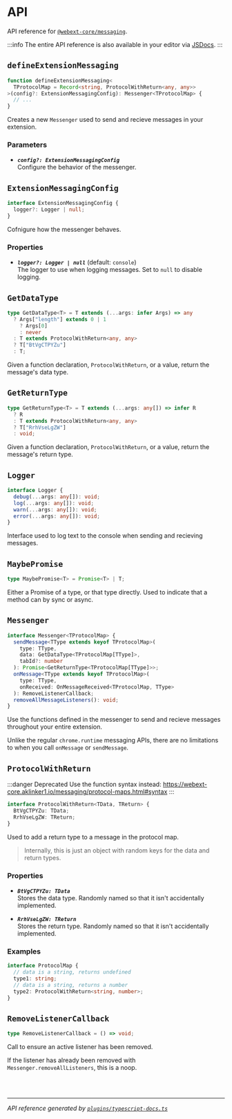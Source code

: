 <!-- GENERATED FILE, DO NOT EDIT -->

# API

API reference for [`@webext-core/messaging`](/guide/messaging/).

:::info
The entire API reference is also available in your editor via [JSDocs](https://jsdoc.app/).
:::

## `defineExtensionMessaging`

```ts
function defineExtensionMessaging<
  TProtocolMap = Record<string, ProtocolWithReturn<any, any>>
>(config?: ExtensionMessagingConfig): Messenger<TProtocolMap> {
  // ...
}
```

Creates a new `Messenger` used to send and recieve messages in your extension.

### Parameters

- ***`config?: ExtensionMessagingConfig`***<br/>Configure the behavior of the messenger.

## `ExtensionMessagingConfig`

```ts
interface ExtensionMessagingConfig {
  logger?: Logger | null;
}
```

Cofnigure how the messenger behaves.

### Properties 

- ***`logger?: Logger | null`*** (default: `console`)<br/>The logger to use when logging messages. Set to `null` to disable logging.

## `GetDataType`

```ts
type GetDataType<T> = T extends (...args: infer Args) => any
  ? Args["length"] extends 0 | 1
    ? Args[0]
    : never
  : T extends ProtocolWithReturn<any, any>
  ? T["BtVgCTPYZu"]
  : T;
```

Given a function declaration, `ProtocolWithReturn`, or a value, return the message's data type.

## `GetReturnType`

```ts
type GetReturnType<T> = T extends (...args: any[]) => infer R
  ? R
  : T extends ProtocolWithReturn<any, any>
  ? T["RrhVseLgZW"]
  : void;
```

Given a function declaration, `ProtocolWithReturn`, or a value, return the message's return type.

## `Logger`

```ts
interface Logger {
  debug(...args: any[]): void;
  log(...args: any[]): void;
  warn(...args: any[]): void;
  error(...args: any[]): void;
}
```

Interface used to log text to the console when sending and recieving messages.

## `MaybePromise`

```ts
type MaybePromise<T> = Promise<T> | T;
```

Either a Promise of a type, or that type directly. Used to indicate that a method can by sync or
async.

## `Messenger`

```ts
interface Messenger<TProtocolMap> {
  sendMessage<TType extends keyof TProtocolMap>(
    type: TType,
    data: GetDataType<TProtocolMap[TType]>,
    tabId?: number
  ): Promise<GetReturnType<TProtocolMap[TType]>>;
  onMessage<TType extends keyof TProtocolMap>(
    type: TType,
    onReceived: OnMessageReceived<TProtocolMap, TType>
  ): RemoveListenerCallback;
  removeAllMessageListeners(): void;
}
```

Use the functions defined in the messenger to send and recieve messages throughout your entire extension.

Unlike the regular `chrome.runtime` messaging APIs, there are no limitations to when you call `onMessage` or `sendMessage`.

## `ProtocolWithReturn`

:::danger Deprecated
Use the function syntax instead: <https://webext-core.aklinker1.io/messaging/protocol-maps.html#syntax>
:::

```ts
interface ProtocolWithReturn<TData, TReturn> {
  BtVgCTPYZu: TData;
  RrhVseLgZW: TReturn;
}
```

Used to add a return type to a message in the protocol map.

> Internally, this is just an object with random keys for the data and return types.

### Properties 

- ***`BtVgCTPYZu: TData`***<br/>Stores the data type. Randomly named so that it isn't accidentally implemented.

- ***`RrhVseLgZW: TReturn`***<br/>Stores the return type. Randomly named so that it isn't accidentally implemented.

### Examples

```ts
interface ProtocolMap {
  // data is a string, returns undefined
  type1: string;
  // data is a string, returns a number
  type2: ProtocolWithReturn<string, number>;
}
```

## `RemoveListenerCallback`

```ts
type RemoveListenerCallback = () => void;
```

Call to ensure an active listener has been removed.

If the listener has already been removed with `Messenger.removeAllListeners`, this is a noop.

<br/><br/>

---

_API reference generated by [`plugins/typescript-docs.ts`](https://github.com/aklinker1/webext-core/blob/main/docs/.vitepress/plugins/typescript-docs.ts)_
